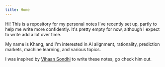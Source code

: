 ```yaml
---
title: Home
---
```

Hi! This is a repository for my personal notes I've recently set up, partly to help me write more confidently. It's pretty empty for now, although I expect to write add a lot over time.

My name is Khang, and I'm interested in AI alignment, rationality, prediction markets, machine learning, and various topics.

I was inspired by [Vihaan Sondhi](https://vihaan3.github.io/knowledge-garden/) to write these notes, go check him out.